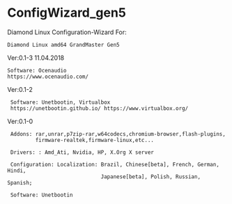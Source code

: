 # ConfigWizard_gen5
Diamond Linux Configuration-Wizard
For: 

    Diamond Linux amd64 GrandMaster Gen5
    
Ver:0.1-3 11.04.2018

    Software: Ocenaudio
    https://www.ocenaudio.com/
    
Ver:0.1-2

     Software: Unetbootin, Virtualbox
     https://unetbootin.github.io/ https://www.virtualbox.org/

Ver:0.1-0

     Addons: rar,unrar,p7zip-rar,w64codecs,chromium-browser,flash-plugins,
             firmware-realtek,firmware-linux,etc...
     
     Drivers: : Amd_Ati, Nvidia, HP, X.Org X server
     
     Configuration: Localization: Brazil, Chinese[beta], French, German, Hindi,
                                  Japanese[beta], Polish, Russian, Spanish;

     Software: Unetbootin
